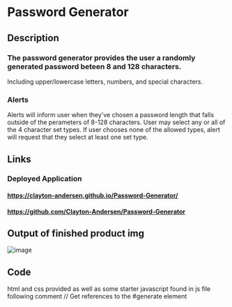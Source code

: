 # Password Generator
## Description
### The password generator provides the user a randomly generated password beteen 8 and 128 characters.
Including upper/lowercase letters, numbers, and special characters.
### Alerts
Alerts will inform user when they've chosen a password length that falls outside of the perameters of 8-128 characters. 
User may select any or all of the 4 character set types.
If user chooses none of the allowed types, alert will request that they select at least one set type.
## Links
### Deployed Application 
#### https://clayton-andersen.github.io/Password-Generator/
#### https://github.com/Clayton-Andersen/Password-Generator
## Output of finished product img
![image](https://user-images.githubusercontent.com/82545902/118430365-cad9a200-b688-11eb-9114-83221e5a1522.png)
## Code
html and css provided as well as some starter javascript found in js file following comment // Get references to the #generate element
